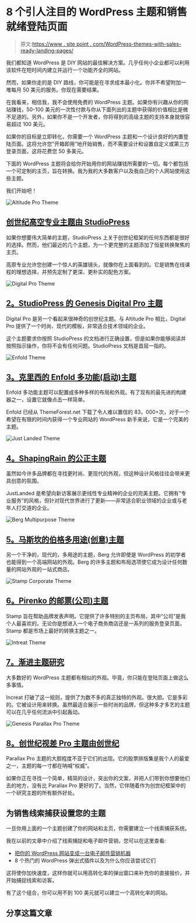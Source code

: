 # 8 个引人注目的 WordPress 主题和销售就绪登陆页面

> 原文:[https://www . site point . com/WordPress-themes-with-sales-ready-landing-pages/](https://www.sitepoint.com/wordpress-themes-with-sales-ready-landing-pages/)

我们都知道 WordPress 是 DIY 网站的最佳解决方案。几乎任何小企业都可以利用该软件在短时间内建立并运行一个功能齐全的网站。

然而，如果你走的是 DIY 路线，你可能是在寻求成本最小化。你并不希望附加一堆每月 50 美元的服务。你现在需要结果。

在我看来，相信我，我不会使用免费的 WordPress 主题。如果你有兴趣从你的网站赚钱，50-100 美元的一次性付款与你从下面列出的主题中获得的价值相比是微不足道的。另外，如果你不是一个开发者，你将得到的高级主题的支持本身就很容易超过 100 美元。

如果你的目标是立即转化，你需要一个 WordPress 主题和一个设计良好的内置登陆页面。这将允许您“开箱即用”地开始销售，而不需要设计和设置自定义或第三方登录页面，这将花费您 50 多美元。

下面的 WordPress 主题将会给你开始用你的网站赚钱所需要的一切。每个都包括一个可定制的主页，旨在转换。我为我的大多数客户以及我自己的个人网站使用这些主题。

我们开始吧！

![Altitude Pro Theme](../Images/d2f46c2ef8b5eb6d9a61909b19485fad.png)

## [创世纪高空专业主题由 StudioPress](http://my.studiopress.com/themes/altitude/)

如果你想要伟大简单的主题，StudioPress 上关于创世纪框架的任何东西都是很好的选择。然而，他们最近的几个主题，为一个更完整的主题添加了恒星转换聚焦的主页。

高原专业允许您创建一个惊人的英雄镜头，就像你在上面看到的。它是销售在线课程的理想选择，并预先定制了更深、更朴实的配色方案。

![Digital Pro Theme](../Images/62f09cf88ba17024bff8b26c35dc3e63.png)

## [2。StudioPress 的 Genesis Digital Pro 主题](http://my.studiopress.com/themes/digital/)

Digital Pro 是另一个看起来很神奇的创世纪主题。与 Altitude Pro 相比，Digital Pro 提供了一个时尚、现代的模板，非常适合技术领域的企业。

这个主题要求你按照 StudioPress 的文档进行正确设置，但是如果你能够阅读并按照指示操作，你将不会有任何问题。StudioPress 文档是首屈一指的。

![Enfold Theme](../Images/c4a7f13992aa1cc7f195f7421b4b42d8.png)

## [3。克里西的 Enfold 多功能(启动)主题](http://themeforest.net/item/enfold-responsive-multipurpose-theme/4519990)

Enfold 多功能主题可以配置成多种多样的布局和外观。有了现有的最先进的构建器之一，设置它就像点击一样简单。

Enfold 已经从 ThemeForest.net 下载了令人难以置信的 83，000+次，对于一个希望在有限的时间内获得一个专业网站的 WordPress 新手来说，它是一个完美的主题。

![Just Landed Theme](../Images/c140da37935e6d476700efb2e91af3f6.png)

## [4。ShapingRain 的公正主题](http://themeforest.net/item/justlanded-wordpress-landing-page/3804089)

虽然如今许多品牌都在寻找更时尚、更现代的外观，但这种设计风格往往会带来更具创意的氛围。

JustLanded 是希望向新访客展示更线性专业精神的企业的完美主题。它拥有“专业服务”的风格，但针对现代世界进行了更新——非常适合职业领域的企业或与老年人打交道的企业。

![Berg Multipurpose Theme](../Images/facfb3a3254821635898d1d0e85631fa.png)

## [5。马斯坎的伯格多用途(创意)主题](http://themeforest.net/item/berg-multipurpose-responsive-theme/13210984)

另一个干净的，现代的，多用途的主题，Berg 允许即使是 WordPress 的初学者也能得到一个高端网站的外观。Berg 的许多主题和布局选项使它成为设计任何数量的网站外观的一站式商店。

![Stamp Corporate Theme](../Images/545a03cb2422e095bd8feea885e31931.png)

## [6。Pirenko 的邮票(公司)主题](http://themeforest.net/item/stamp-vibrant-wordpress-theme/10889581)

Stamp 旨在帮助品牌发表声明。它提供了许多特别的主页布局，其中“公司”是我个人最喜欢的。无论你是想进入一个电子商务商店还是一系列的服务登录页面，Stamp 都是市场上最好的转换主题之一。

![Intreat Theme](../Images/a6f780f2ff29716774fce1183a703f1d.png)

## [7。渐进主题研究](http://themeforest.net/item/increat-responsive-multipurpose-theme/6533618)

大多数好的 WordPress 主题都有相似的外观。毕竟，你只能在登陆页面上做这么多事情。

Increat 打破了这一规则，提供了为数不多的真正独特的外观。很大胆。它是多彩的。它被设计用来转换。虽然最适合展示一些时尚的品牌，但这种多才多艺的主题可以在几乎任何流派中引起轰动。

![Genesis Parallax Pro Theme](../Images/00b8a26e76f91893ba6dd1c62164b856.png)

## [8。创世纪视差 Pro 主题由创世纪](http://my.studiopress.com/themes/parallax/)

Parallax Pro 主题的大胆程度不亚于它们的出现。它的股票排版集是我个人的最爱之一，主题的每一寸都在呐喊“权威”。

如果你正在寻找一个简单，精简的设计，突出你的文案，并把人们带到你想要他们去的地方，没有比 Parallax Pro 更好的了。当然，它伴随着作为创世纪框架中的一个研究主题的所有额外好处。

## 为销售线索捕获设置您的主题

一旦你用上面的一个主题创建了你的网站和主页，你需要建立一个线索捕获系统。

我在以前的文章中介绍了线索捕捉和电子邮件营销，您可以在这里查看:

*   [把你的 WordPress 网站变成一台电子邮件营销机器](https://www.sitepoint.com/wordpress-email-marketing/)
*   8 个热门的 WordPress 弹出式插件以及为什么你应该尝试它们

这将使你加快速度，这样你就可以用高转化率的弹出窗口来补充你的直接报价，并开始捕捉线索和访客。

有了这个组合，你可以用不到 100 美元就可以建立一个高转化率的网站。

## 分享这篇文章